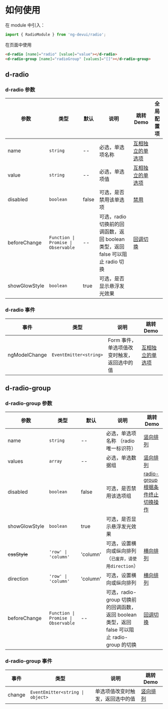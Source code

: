 # 如何使用

在 module 中引入：

```ts
import { RadioModule } from 'ng-devui/radio';
```

在页面中使用

```html
<d-radio [name]="radio" [value]="value"></d-radio>
<d-radio-group [name]="radioGroup" [values]="[]"></d-radio-group>
```

## d-radio

### d-radio 参数

| 参数          | 类型                                | 默认  | 说明                                                                            | 跳转 Demo                            | 全局配置项 |
| ------------- | ----------------------------------- | ----- | ------------------------------------------------------------------------------- | ------------------------------------ | ---------- |
| name          | `string`                            | --    | 必选，单选项名称                                                                | [互相独立的单选项](demo#basic-usage) |
| value         | `string`                            | --    | 必选，单选项值                                                                  | [互相独立的单选项](demo#basic-usage) |
| disabled      | `boolean`                           | false | 可选，是否禁用该单选项                                                          | [禁用](demo#disabled)                |
| beforeChange  | `Function \| Promise \| Observable` | --    | 可选，radio 切换前的回调函数，返回 boolean 类型，返回 false 可以阻止 radio 切换 | [回调切换](demo#condition-change)    |
| showGlowStyle | `boolean`                           | true  | 可选，是否显示悬浮发光效果                                                      |

### d-radio 事件

| 事件          | 类型                   | 说明                                        | 跳转 Demo                            |
| ------------- | ---------------------- | ------------------------------------------- | ------------------------------------ |
| ngModelChange | `EventEmitter<string>` | Form 事件，单选项值改变时触发，返回选中的值 | [互相独立的单选项](demo#basic-usage) |

## d-radio-group

### d-radio-group 参数

| 参数          | 类型                                | 默认     | 说明                                                                                          | 跳转 Demo                                                      |
| ------------- | ----------------------------------- | -------- | --------------------------------------------------------------------------------------------- | -------------------------------------------------------------- |
| name          | `string`                            | --       | 必选，单选项名称 （radio 唯一标识符）                                                         | [竖向排列](demo#vertical)                                      |
| values        | `array`                             | --       | 必选，单选数据组                                                                              | [竖向排列](demo#vertical)                                      |
| disabled      | `boolean`                           | false    | 可选，是否禁用该选项组                                                                        | [radio-group 根据条件终止切换操作](demo#condition-radio-group) |
| showGlowStyle | `boolean`                           | true     | 可选，是否显示悬浮发光效果                                                                    |
| ~~cssStyle~~  | `'row' \| 'column'`                 | 'column' | 可选，设置横向或纵向排列（`已废弃，请使用direction`）                                         | [横向排列](demo#horizontal)                                    |
| direction     | `'row' \| 'column'`                 | 'column' | 可选，设置横向或纵向排列                                                                      | [横向排列](demo#horizontal)                                    |
| beforeChange  | `Function \| Promise \| Observable` | --       | 可选，radio-group 切换前的回调函数，返回 boolean 类型，返回 false 可以阻止 radio-group 的切换 | [回调切换](demo#condition-radio-group)                         |

### d-radio-group 事件

| 事件   | 类型                             | 说明                             | 跳转 Demo                 |
| ------ | -------------------------------- | -------------------------------- | ------------------------- |
| change | `EventEmitter<string \| object>` | 单选项值改变时触发，返回选中的值 | [竖向排列](demo#vertical) |
